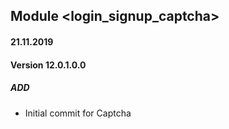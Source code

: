 ## Module <login_signup_captcha>

#### 21.11.2019
#### Version 12.0.1.0.0
##### ADD
- Initial commit for Captcha
